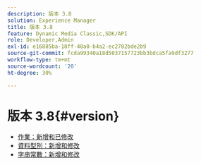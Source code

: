 ```yaml
---
description: 版本 3.8
solution: Experience Manager
title: 版本 3.8
feature: Dynamic Media Classic,SDK/API
role: Developer,Admin
exl-id: e16885ba-18ff-48a0-b4a2-ec2782bde2b9
source-git-commit: fcda99340a18d5037157723bb3bdca5fa9df3277
workflow-type: tm+mt
source-wordcount: '20'
ht-degree: 30%

---
```


# 版本 3.8{#version}

* [作業：新增和已修改](r-3-8-operations.md)
* [資料型別：新增和修改](r-3-8-types.md)
* [字串常數：新增和修改](r-3-8-string-constants.md)
